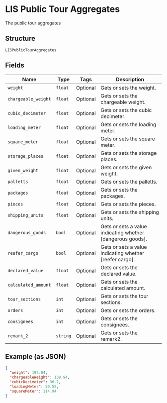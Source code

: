 
# LIS Public Tour Aggregates

The public tour aggregates

## Structure

`LISPublicTourAggregates`

## Fields

| Name | Type | Tags | Description |
|  --- | --- | --- | --- |
| `weight` | `float` | Optional | Gets or sets the weight. |
| `chargeable_weight` | `float` | Optional | Gets or sets the chargeable weight. |
| `cubic_decimeter` | `float` | Optional | Gets or sets the cubic decimeter. |
| `loading_meter` | `float` | Optional | Gets or sets the loading meter. |
| `square_meter` | `float` | Optional | Gets or sets the square meter. |
| `storage_places` | `float` | Optional | Gets or sets the storage places. |
| `given_weight` | `float` | Optional | Gets or sets the given weight. |
| `palletts` | `float` | Optional | Gets or sets the palletts. |
| `packages` | `float` | Optional | Gets or sets the packages. |
| `pieces` | `float` | Optional | Gets or sets the pieces. |
| `shipping_units` | `float` | Optional | Gets or sets the shipping units. |
| `dangerous_goods` | `bool` | Optional | Gets or sets a value indicating whether [dangerous goods]. |
| `reefer_cargo` | `bool` | Optional | Gets or sets a value indicating whether [reefer cargo]. |
| `declared_value` | `float` | Optional | Gets or sets the declared value. |
| `calculated_amount` | `float` | Optional | Gets or sets the calculated amount. |
| `tour_sections` | `int` | Optional | Gets or sets the tour sections. |
| `orders` | `int` | Optional | Gets or sets the orders. |
| `consignees` | `int` | Optional | Gets or sets the consignees. |
| `remark_2` | `string` | Optional | Gets or sets the remark2. |

## Example (as JSON)

```json
{
  "weight": 192.04,
  "chargeableWeight": 138.94,
  "cubicDecimeter": 36.7,
  "loadingMeter": 50.52,
  "squareMeter": 114.94
}
```

